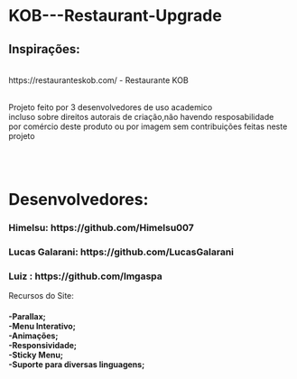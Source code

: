 <h1>KOB---Restaurant-Upgrade</h1>

<h2>Inspirações:</h2><br>
https://restauranteskob.com/ - Restaurante KOB<br><br>

<p>Projeto feito por 3 desenvolvedores de uso academico<br> incluso sobre direitos autorais de criação,não havendo resposabilidade<br> por comércio deste produto ou por imagem sem contribuições feitas neste projeto</p>
<br>
<br>
<h1>Desenvolvedores: </h1>

<h3>Himelsu: https://github.com/Himelsu007</h3>
<h3>Lucas Galarani: https://github.com/LucasGalarani</h3>
<h3>Luiz : https://github.com/lmgaspa</h3

<h1>Recursos do Site:</h1>

<h4>-Parallax;<br>-Menu Interativo;<br>-Animações;<br>-Responsividade;<br>-Sticky Menu;<br>-Suporte para diversas linguagens;</h4>
